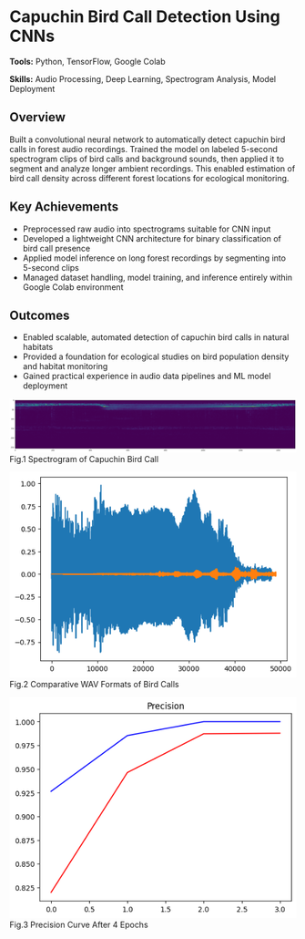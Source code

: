 # Capuchin Bird Call Detection Using CNNs

**Tools:** Python, TensorFlow, Google Colab

**Skills:** Audio Processing, Deep Learning, Spectrogram Analysis, Model Deployment

## Overview

Built a convolutional neural network to automatically detect capuchin bird calls in forest audio recordings. Trained the model on labeled 5-second spectrogram clips of bird calls and background sounds, then applied it to segment and analyze longer ambient recordings. This enabled estimation of bird call density across different forest locations for ecological monitoring.

## Key Achievements

- Preprocessed raw audio into spectrograms suitable for CNN input
- Developed a lightweight CNN architecture for binary classification of bird call presence
- Applied model inference on long forest recordings by segmenting into 5-second clips
- Managed dataset handling, model training, and inference entirely within Google Colab environment

## Outcomes

- Enabled scalable, automated detection of capuchin bird calls in natural habitats
- Provided a foundation for ecological studies on bird population density and habitat monitoring
- Gained practical experience in audio data pipelines and ML model deployment

![Spectogram](spectogram.png)
<br>
Fig.1 Spectrogram of Capuchin Bird Call

![WAV Format](wav%20format.png)
<br>
Fig.2 Comparative WAV Formats of Bird Calls

![Precision](precision.png)
<br>
Fig.3 Precision Curve After 4 Epochs 
